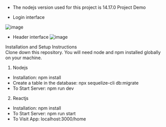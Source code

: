 * The nodejs version used for this project is 14.17.0
Project Demo
- Login interface
  
![image](https://github.com/user-attachments/assets/99d3aadd-8f8c-4250-800c-6dfdfbe6fb73)

- Header interface
![image](https://github.com/user-attachments/assets/b2840beb-ba45-4858-8736-4a9a185ce08b)



Installation and Setup Instructions  
Clone down this repository. You will need node and npm installed globally on your machine.
1.  Nodejs
   *  Installation:  npm install
  *  Create a table in the database:
  npx sequelize-cli db:migrate 
  *  To Start Server:
  npm run dev
2.  Reactjs
* Installation:
  npm install
* To Start Server:
  npm run start
* To Visit App:
  localhost:3000/home
